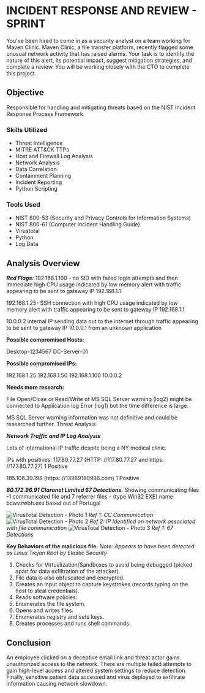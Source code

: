 # INCIDENT RESPONSE AND REVIEW - SPRINT 
You've been hired to come in as a security analyst on a team working for Maven Clinic. Maven Clinic, a file transfer platform, recently flagged some unusual network activity that has raised alarms. Your task is to identify the nature of this alert, its potential impact, suggest mitigation strategies, and complete a review. You will be working closely with the CTO to complete this project. 


## Objective

Responsible for handling and mitigating threats based on the NIST Incident Response Process Framework.


### Skills Utilized

- Threat Intelligence
- MITRE ATT&CK TTPs
- Host and Firewall Log Analysis
- Network Analysis
- Data Correlation
- Containment Planning
- Incident Reporting
- Python Scripting
  

### Tools Used

- NIST 800-53 (Security and Privacy Controls for Information Systems)
- NIST 800-61 (Computer Incident Handling Guide)
- Virustotal
- Python
- Log Data


## Analysis Overview

***Red Flags:***
192.168.1.100 - no SID with failed login attempts and then immediate high CPU usage indicated by low memory alert with traffic appearing to be sent to gateway IP 192.168.1.1

192.168.1.25- SSH connection with high CPU usage indicated by low memory alert with traffic appearing to be sent to gateway IP 192.168.1.1

10.0.0.2 internal IP sending data out to the internet through traffic appearing to be sent to gateway IP 10.0.0.1 from an unknown application


**Possible compromised Hosts:**

Desktop-1234567
DC-Server-01

**Possible compromised IPs:**

192.168.1.25
192.168.1.50
192.168.1.100
10.0.0.2


**Needs more research:**

File Open/Close or Read/Write of MS SQL Server warning (log2) might be connected to Application log Error (log1) but the time difference is large.

MS SQL Server warning information was not definitive and could be researched further. Threat Analysis


***Network Traffic and IP Log Analysis***

Lots of international IP traffic despite being a NY medical clinic.

IPs with positives:
117.80.77.27 (HTTP: //117.80.77.27 and https: //177.80.77.27) 1 Positive

185.106.39.198 (https: //13989180986.com) 1 Positive

***80.172.96.91 Claranet Limited 67 Detections.***
Showing communicating files -1 communicated file and 7 referrer files -  (type Win32 EXE) name bcwvzwbh.exe based out of Portugal 

![VirusTotal Detection - Photo 1](https://i.imgur.com/FzJW6Jw.png)
*Ref 1: CC Communication*
![VirusTotal Detection - Photo 2](https://i.imgur.com/OpEgfx9.png)
*Ref 2: IP Identified on network associated with file communication*
![VirusTotal Detection - Photo 3](https://i.imgur.com/OY1sS2I.png)
*Ref 1: 67 Detections*

**Key Behaviors of the malicious file:**
*Note: Appears to have been detected as Linux Trojan Rbot by Elastic Security*

1. Checks for Virtualization/Sandboxes to avoid being debugged (picked apart for data exfiltration of the attacker).
2. File data is also obfuscated and encrypted.
3. Creates an input object to capture keystrokes (records typing on the host to steal credentials).
4. Reads software policies.
5. Enumerates the file system.
6. Opens and writes files.
7. Enumerates registry and sets keys.
8. Creates processes and runs shell commands.


## Conclusion

An employee clicked on a deceptive email link and threat actor gains unauthorized access to the network. There are multiple failed attempts to gain high-level access and altered system settings to reduce detection. Finally, sensitive patient data accessed and virus deployed to exfiltrate information causing network slowdown.  

